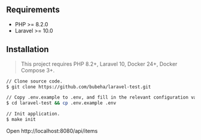 ## Requirements

* PHP >= 8.2.0
* Laravel >= 10.0

## Installation

> This project requires PHP 8.2+, Laravel 10, Docker 24+, Docker Compose 3+.

```bash
// Clone source code.
$ git clone https://github.com/bubeha/laravel-test.git

// Copy .env.example to .env, and fill in the relevant configuration values.
$ cd laravel-test && cp .env.example .env

// Init application.
$ make init
```
Open http://localhost:8080/api/items
